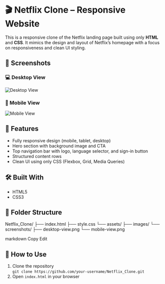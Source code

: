 # 🎬 Netflix Clone – Responsive Website

This is a responsive clone of the Netflix landing page built using only **HTML** and **CSS**. It mimics the design and layout of Netflix’s homepage with a focus on responsiveness and clean UI styling.

## 📸 Screenshots

### 💻 Desktop View
![Desktop View](assets/screenshots/desktop-view.png)

### 📱 Mobile View
![Mobile View](assets/screenshots/mobile-view.png)

## 🚀 Features
- Fully responsive design (mobile, tablet, desktop)
- Hero section with background image and CTA
- Top navigation bar with logo, language selector, and sign-in button
- Structured content rows
- Clean UI using only CSS (Flexbox, Grid, Media Queries)

## 🛠️ Built With
- HTML5
- CSS3

## 📁 Folder Structure
Netflix_Clone/
├── index.html
├── style.css
└── assets/
├── images/
└── screenshots/
├── desktop-view.png
└── mobile-view.png

markdown
Copy
Edit

## 📌 How to Use
1. Clone the repository  
   `git clone https://github.com/your-username/Netflix_Clone.git`
2. Open `index.html` in your browser
